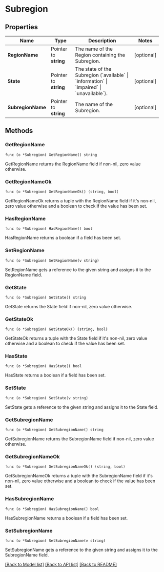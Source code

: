 # Subregion

## Properties

Name | Type | Description | Notes
------------ | ------------- | ------------- | -------------
**RegionName** | Pointer to **string** | The name of the Region containing the Subregion. | [optional] 
**State** | Pointer to **string** | The state of the Subregion (&#x60;available&#x60; \\| &#x60;information&#x60; \\| &#x60;impaired&#x60; \\| &#x60;unavailable&#x60;). | [optional] 
**SubregionName** | Pointer to **string** | The name of the Subregion. | [optional] 

## Methods

### GetRegionName

`func (o *Subregion) GetRegionName() string`

GetRegionName returns the RegionName field if non-nil, zero value otherwise.

### GetRegionNameOk

`func (o *Subregion) GetRegionNameOk() (string, bool)`

GetRegionNameOk returns a tuple with the RegionName field if it's non-nil, zero value otherwise
and a boolean to check if the value has been set.

### HasRegionName

`func (o *Subregion) HasRegionName() bool`

HasRegionName returns a boolean if a field has been set.

### SetRegionName

`func (o *Subregion) SetRegionName(v string)`

SetRegionName gets a reference to the given string and assigns it to the RegionName field.

### GetState

`func (o *Subregion) GetState() string`

GetState returns the State field if non-nil, zero value otherwise.

### GetStateOk

`func (o *Subregion) GetStateOk() (string, bool)`

GetStateOk returns a tuple with the State field if it's non-nil, zero value otherwise
and a boolean to check if the value has been set.

### HasState

`func (o *Subregion) HasState() bool`

HasState returns a boolean if a field has been set.

### SetState

`func (o *Subregion) SetState(v string)`

SetState gets a reference to the given string and assigns it to the State field.

### GetSubregionName

`func (o *Subregion) GetSubregionName() string`

GetSubregionName returns the SubregionName field if non-nil, zero value otherwise.

### GetSubregionNameOk

`func (o *Subregion) GetSubregionNameOk() (string, bool)`

GetSubregionNameOk returns a tuple with the SubregionName field if it's non-nil, zero value otherwise
and a boolean to check if the value has been set.

### HasSubregionName

`func (o *Subregion) HasSubregionName() bool`

HasSubregionName returns a boolean if a field has been set.

### SetSubregionName

`func (o *Subregion) SetSubregionName(v string)`

SetSubregionName gets a reference to the given string and assigns it to the SubregionName field.


[[Back to Model list]](../README.md#documentation-for-models) [[Back to API list]](../README.md#documentation-for-api-endpoints) [[Back to README]](../README.md)



